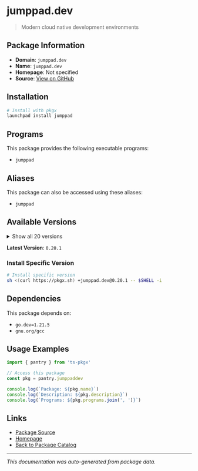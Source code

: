 # jumppad.dev

> Modern cloud native development environments

## Package Information

- **Domain**: `jumppad.dev`
- **Name**: `jumppad.dev`
- **Homepage**: Not specified
- **Source**: [View on GitHub](https://github.com/pkgxdev/pantry/tree/main/projects/jumppad.dev/package.yml)

## Installation

```bash
# Install with pkgx
launchpad install jumppad
```

## Programs

This package provides the following executable programs:

- `jumppad`

## Aliases

This package can also be accessed using these aliases:

- `jumppad`

## Available Versions

<details>
<summary>Show all 20 versions</summary>

- `0.20.1`, `0.20.0`, `0.19.0`, `0.18.1`, `0.18.0`
- `0.17.1`, `0.17.0`, `0.16.1`, `0.16.0`, `0.15.0`
- `0.14.0`, `0.13.3`, `0.13.2`, `0.13.1`, `0.13.0`
- `0.12.1`, `0.12.0`, `0.11.2`, `0.11.1`, `0.11.0`

</details>

**Latest Version**: `0.20.1`

### Install Specific Version

```bash
# Install specific version
sh <(curl https://pkgx.sh) +jumppad.dev@0.20.1 -- $SHELL -i
```

## Dependencies

This package depends on:

- `go.dev=1.21.5`
- `gnu.org/gcc`

## Usage Examples

```typescript
import { pantry } from 'ts-pkgx'

// Access this package
const pkg = pantry.jumppaddev

console.log(`Package: ${pkg.name}`)
console.log(`Description: ${pkg.description}`)
console.log(`Programs: ${pkg.programs.join(', ')}`)
```

## Links

- [Package Source](https://github.com/pkgxdev/pantry/tree/main/projects/jumppad.dev/package.yml)
- [Homepage](#)
- [Back to Package Catalog](../package-catalog.md)

---

*This documentation was auto-generated from package data.*
